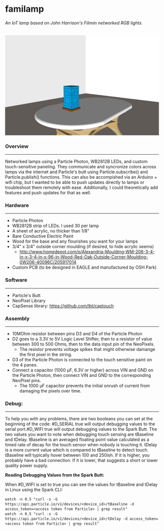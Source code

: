 # familamp
###### An IoT lamp based on John Harrison's Filimin networked RGB lights.

![Alt text](/images/SketchUp/familamp_3d.jpg?raw=true "Shameless better-than-actual example")

### Overview
---------------------
Networked lamps using a Particle Photon, WB2812B LEDs, and custom touch-sensitive paneling.  They communicate and syncronize colors across lamps via the internet and Particle's butt using Particle.subscribe() and Particle.publish() functions.   This can also be accompished via an Arduino + wifi chip, but I wanted to be able to push updates directly to lamps or troubleshoot them remotely with ease.  Additionally, I could theoretically add features and push updates for that as well.

### Hardware
---------------------
-   Particle Photon
-   WB2812B strip of LEDs.  I used 30 per lamp
-   A sheet of acrylic, no thicker than 1/8"
-   Bare Conductive Electric Paint
-   Wood for the base and any flourishes you want for your lamps
-   3/4" x 3/4" outside corner moulding (if desired, to hide acrylic seems)
    -   http://www.homedepot.com/p/Alexandria-Moulding-WM-206-3-4-in-x-3-4-in-x-96-in-Wood-Red-Oak-Outside-Corner-Moulding-0W206-40096C/205917014
-   Custom PCB (to be designed in EAGLE and manufactured by OSH Park)

### Software
---------------------
-   Particle's Butt
-   NeoPixel Library
-   CapSense library: https://github.com/lbt/captouch

### Assembly
---------------------
-   10MOhm resistor between pins D3 and D4 of the Particle Photon
-   D2 goes to a 3.3V to 5V Logic Level Shifter, then to a resistor of value between 300 to 500 Ohms, then to the data input pin of the NeoPixels.
    -   The resistor prevents voltage spikes that might otherwise damange the first pixel in the string.
-   D3 of the Particle Photon is connected to the touch sensitive paint on the 4 panes.
-   Connect a capacitor (1000 µF, 6.3V or higher) across VIN and GND on the Particle Photon, then connect VIN and GND to the corresponding NeoPixel pins.
    -   The 1000 µF capacitor prevents the initial onrush of current from damaging the pixels over time.

### Debug:
---------------------
To help you with any problems, there are two booleans you can set at the beginning of the code: #D_SERIAL true will output debugging values to the serial port.#D_WIFI true will output debugging values to the Spark Butt.
The two values you want to note when debugging touch sensing are tBaseline and tDelay. tBaseline is an averaged floating point value calculated as a timed rate of decay for the touch sensor when nobody is touching it. tDelay is a more current value which is compared to tBaseline to detect touch. tBaseline will typically hover between 100 and 250ish. If it is higher, you probably have a bad connection. If it is lower, that suggests a short or lower quality power supply.

**Reading Debugging Values from the Spark Butt:**

When #D_WIFI is set to true you can see the values for tBaseline and tDelay in Linux using the Spark CLI:
```
watch -n 0.5 "curl -s -G https://api.particle.io/v1/devices/<device_id>/tBaseline -d access_token=<access token from Particle> | grep result"
watch -n 0.5 "curl -s -G https://api.particle.io/v1/devices/<device_id>/tDelay -d access_token=<access token from Particle> | grep result"
```

